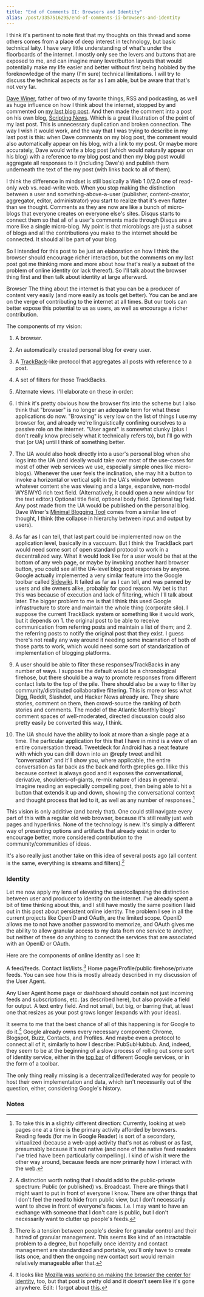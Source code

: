 ```yaml
---
title: "End of Comments II: Browsers and Identity"
alias: /post/3357516295/end-of-comments-ii-browsers-and-identity
---
```


I think it's pertinent to note first that my thoughts on this thread and
some others comes from a place of deep interest in technology, but basic
technical laity. I have very little understanding of what's under the
floorboards of the internet. I mostly only see the levers and buttons
that are exposed to me, and can imagine many lever/button layouts that
would potentially make my life easier and better without first being
hobbled by the foreknowledge of the many (I'm sure) technical
limitations. I will try to discuss the technical aspects as far as I am
able, but be aware that that's not very far.

[Dave Winer](http://en.wikipedia.org/wiki/Dave_Winer), father of two of
my favorite things, RSS and podcasting, as well as huge influence on how
I think about the internet, stopped by and commented on [my last blog post](http://blog.byjoemoon.com/post/3112676038/the-end-of-comments).
And then made the comment into a post on his own blog, [Scripting News](http://scripting.com/). Which is a great illustration of the point
of my last post. This is unnecessary duplication and broken connection.
The way I wish it would work, and the way that I was trying to describe
in my last post is this: when Dave comments on my blog post, the comment
would also automatically appear on his blog, with a link to my post. Or
maybe more accurately, Dave would write a blog post (which would
naturally appear on his blog) with a reference to my blog post and then
my blog post would aggregate all responses to it (including Dave's) and
publish them underneath the text of the my post (with links back to all
of them).

I think the difference in mindset is still basically a Web 1.0/2.0 one
of read-only web vs. read-write web. When you stop making the
distinction between a user and something-above-a-user (publisher,
content-creator, aggregator, editor, administrator) you start to realize
that it's even flatter than we thought. Comments as they are now are
like a bunch of micro-blogs that everyone creates on everyone else's
sites. Disqus starts to connect them so that all of a user's comments
made through Disqus are a more like a single micro-blog. My point is
that microblogs are just a subset of blogs and all the contributions you
make to the internet should be connected. It should all be part of your
blog.

So I intended for this post to be just an elaboration on how I think the
browser should encourage richer interaction, but the comments on my last
post got me thinking more and more about how that's really a subset of
the problem of online identity (or lack thereof). So I'll talk about the
browser thing first and then talk about identity at large afterward.

Browser The thing about the internet is that you can be a producer of
content very easily (and more easily as tools get better). You can be
and are on the verge of contributing to the internet at all times. But
our tools can better expose this potential to us as users, as well as
encourage a richer contribution.

The components of my vision:

1.  A browser.
2.  An automatically created personal blog for every user.
3.  A [TrackBack](http://en.wikipedia.org/wiki/Trackback)-like protocol
    that aggregates all posts with reference to a post.
4.  A set of filters for those TrackBacks.
5.  Alternate views. I'll elaborate on these in order:

6.  I think it's pretty obvious how the browser fits into the scheme but
    I also think that "browser" is no longer an adequate term for what
    these applications do now. "Browsing" is very low on the list of
    things I use my browser for, and already we're linguistically
    confining ourselves to a passive role on the internet. "User agent"
    is somewhat clunky (plus I don't really know precisely what it
    technically refers to), but I'll go with that (or UA) until I think
    of something better.

7.  The UA would also hook directly into a user's personal blog when she
    logs into the UA (and ideally would take over most of the use-cases
    for most of other web services we use, especially simple ones like
    micro-blogs). Whenever the user feels the inclination, she may hit a
    button to invoke a horizontal or vertical split in the UA's window
    between whatever content she was viewing and a large, expansive,
    non-modal WYSIWYG rich text field. (Alternatively, it could open a
    new window for the text editor.) Optional title field, optional body
    field. Optional tag field. Any post made from the UA would be
    published on the personal blog. Dave Winer's [Minimal Blogging Tool](http://scripting.com/stories/2011/01/05/upcomingTheMinimalBlogging.html)
    comes from a similar line of thought, I think (the collapse in
    hierarchy between input and output by users).

8.  As far as I can tell, that last part could be implemented now on the
    application level, basically in a vaccuum. But I think the TrackBack
    part would need some sort of open standard protocol to work in a
    decentralized way. What it would look like for a user would be that
    at the bottom of any web page, or maybe by invoking another hard
    browser button, you could see all the UA-level blog post responses
    by anyone. Google actually implemented a very similar feature into
    the Google toolbar called
    [Sidewiki](http://www.google.com/sidewiki/intl/en/index.html). It
    failed as far as I can tell, and was panned by users and site owners
    alike, probably for good reason. My bet is that this was because of
    execution and lack of filtering, which I'll talk about later. The
    bigger problem to me is that I think this used Google infrastructure
    to store and maintain the whole thing (corporate silo). I suppose
    the current TrackBack system or something like it would work, but it
    depends on 1. the original post to be able to receive communication
    from referring posts and maintain a list of them; and 2. the
    referring posts to notify the original post that they exist. I guess
    there's not really any way around it needing some incarnation of
    both of those parts to work, which would need some sort of
    standarization of implementation of blogging platforms.

9.  A user should be able to filter these responses/TrackBacks in any
    number of ways. I suppose the default would be a chronological
    firehose, but there should be a way to promote responses from
    different contact lists to the top of the pile. There should also be
    a way to filter by community/distributed collaborative filtering.
    This is more or less what Digg, Reddit, Slashdot, and Hacker News
    already are. They share stories, comment on them, then crowd-source
    the ranking of both stories and comments. The model of the Atlantic
    Monthly blogs' comment spaces of well-moderated, directed discussion
    could also pretty easily be converted this way, I think.

10. The UA should have the ability to look at more than a single page at
    a time. The particular application for this that I have in mind is a
    view of an entire conversation thread. Tweetdeck for Android has a
    neat feature with which you can drill down into an @reply tweet and
    hit "conversation" and it'll show you, where applicable, the entire
    conversation as far back as the back and forth @replies go. I like
    this because context is always good and it exposes the
    conversational, derivative, shoulders-of-giants, re-mix nature of
    ideas in general. Imagine reading an especially compelling post,
    then being able to hit a button that extends it up and down, showing
    the conversational context and thought process that led to it, as
    well as any number of responses.[^1]

This vision is only additive (and barely that). One could still navigate
every part of this with a regular old web browser, because it's still
really just web pages and hyperlinks. None of the technology is new.
It's simply a different way of presenting options and artifacts that
already exist in order to encourage better, more considered contribution
to the community/communities of ideas.

It's also really just another take on this idea of several posts ago
(all content is the same, everything is streams and filters).[^2]

### Identity

Let me now apply my lens of elevating the user/collapsing the
distinction between user and producer to identity on the internet. I've
already spent a bit of time thinking about this, and I still have mostly
the same position I laid out in this post about persistent online
identity. The problem I see in all the current projects like OpenID and
OAuth, are the limited scope. OpenID allows me to not have another
password to memorize, and OAuth gives me the ability to allow granular
access to my data from one service to another, but neither of these do
anything to connect the services that are associated with an OpenID or
OAuth.

Here are the components of online identity as I see it:

A feed/feeds. Contact list/lists.[^3] Home page/Profile/public
firehose/private feeds. You can see how this is mostly already described
in my discussion of the User Agent.

Any User Agent home page or dashboard should contain not just incoming
feeds and subscriptions, etc. (as described here), but also provide a
field for output. A text entry field. And not small, but big, or barring
that, at least one that resizes as your post grows longer (expands with
your ideas).

It seems to me that the best chance of all of this happening is for
Google to do it.[^4] Google already owns every necessary
component: Chrome, Blogspot, Buzz, Contacts, and Profiles. And maybe
even a protocol to connect all of it, similarly to how I describe:
PubSubHubbub. And, indeed, they seem to be at the beginning of a slow
process of rolling out some sort of identity service, either in the [top bar](http://blog.byjoemoon.com/post/3357516295/%22http://techcrunch.com/2011/02/16/google-new-toolbar/)
of different Google services, or in the form of a toolbar.

The only thing really missing is a decentralized/federated way for
people to host their own implementation and data, which isn't
necessarily out of the question, either, considering Google's history.

### Notes

[^1]: To take this in a slightly different direction: Currently, looking
    at web pages one at a time is the primary activity afforded by
    browsers. Reading feeds (for me in Google Reader) is sort of a
    secondary, virtualized (because a web-app) activity that's not as
    robust or as fast, presumably because it's not native (and none of
    the native feed readers I've tried have been particularly
    compelling). I kind of wish it were the other way around, because
    feeds are now primarily how I interact with the web.
    
[^2]: A distinction worth noting that I should add to the public-private
    spectrum: Public (or published) vs. Broadcast. There are things that
    I might want to put in front of everyone I know. There are other
    things that I don't feel the need to hide from public view, but I
    don't necessarily want to shove in front of everyone's faces. I.e. I
    may want to have an exchange with someone that I don't care is
    public, but I don't necessarily want to clutter up people's feeds.
    
[^3]: There is a tension between people's desire for granular control and
    their hatred of granular management. This seems like kind of an
    intractable problem to a degree, but hopefully once identity and
    contact management are standardized and portable, you'll only have
    to create lists once, and then the ongoing new contact sort would
    remain relatively manageable after that.
    
[^4]: It looks like [Mozilla was working on making the browser the center
    for
    identity](http://www.azarask.in/blog/post/identity-in-the-browser-firefox/),
    too, but that post is pretty old and it doesn't seem like it's gone
    anywhere. Edit: I forgot about
    [this](http://hacks.mozilla.org/2010/04/account-manager-coming-to-firefox/).
